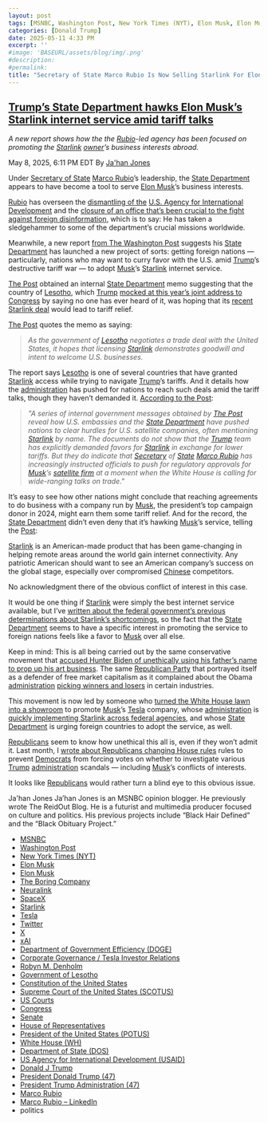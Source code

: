 ```yaml
---
layout: post
tags: [MSNBC, Washington Post, New York Times (NYT), Elon Musk, Elon Musk, The Boring Company, Neuralink, SpaceX, Starlink, Tesla, Twitter, X, xAI, Department of Government Efficiency (DOGE), Corporate Governance / Tesla Investor Relations, Robyn M. Denholm, Government of Lesotho, Constitution of the United States, Supreme Court of the United States (SCOTUS), US Courts, Congress, Senate, House of Representatives, President of the United States (POTUS), White House (WH), Department of State (DOS), US Agency for International Development (USAID), Donald J Trump, President Donald Trump (47), President Trump Administration (47), Marco Rubio, Marco Rubio – LinkedIn, politics]
categories: [Donald Trump]
date: 2025-05-11 4:33 PM
excerpt: ''
#image: 'BASEURL/assets/blog/img/.png'
#description:
#permalink:
title: "Secretary of State Marco Rubio Is Now Selling Starlink For Elon Musk"
---
```



## [Trump’s State Department hawks Elon Musk’s Starlink internet service amid tariff talks](https://www.msnbc.com/top-stories/latest/elon-musk-starlink-state-department-marco-rubio-tariffs-rcna205678)

*A new report shows how the the [Rubio](https://www.state.gov/biographies/marco-rubio/)-led agency has been focused on promoting the [Starlink](https://www.starlink.com/) [owner](https://ir.tesla.com/corporate/elon-musk)’s business interests abroad.*

May 8, 2025, 6:11 PM EDT
By [Ja'han Jones](https://www.msnbc.com/author/jahan-jones-ncpn371241)

Under [Secretary of State](https://www.state.gov/) [Marco Rubio](https://www.msnbc.com/top-stories/latest/trump-michael-waltz-out-consolidate-power-rcna204474)’s leadership, the [State Department](https://www.state.gov/) appears to have become a tool to serve [Elon Musk](https://www.msnbc.com/opinion/msnbc-opinion/elon-musk-doge-lawsuit-omb-trump-rcna203829)’s business interests.

[Rubio](https://www.state.gov/biographies/marco-rubio/) has overseen the [dismantling of the](https://www.npr.org/sections/goats-and-soda/2025/03/10/g-s1-52964/rubio-announces-that-83-of-usaid-contracts-will-be-canceled) [U.S. Agency for International Development](https://apstylebook.com/ap_stylebook/u-s-agency-for-international-development?sconvid=40621) and the [closure of an office that’s been crucial to the fight against foreign disinformation](https://www.nytimes.com/2025/04/16/us/politics/trump-rubio-state-department-foreign-disinformation.html), which is to say: He has taken a sledgehammer to some of the department’s crucial missions worldwide.

Meanwhile, a new report [from The Washington Post](https://www.washingtonpost.com/business/2025/05/07/elon-musk-starlink-trump-tariffs/) suggests his [State Department](https://www.state.gov/) has launched a new project of sorts: getting foreign nations — particularly, nations who may want to curry favor with the U.S. amid [Trump](https://www.donaldjtrump.com/)’s destructive tariff war — to adopt [Musk](https://ir.tesla.com/corporate/elon-musk)’s [Starlink](https://www.starlink.com/) internet service.

[The Post](https://www.washingtonpost.com/) obtained an internal [State Department](https://www.state.gov/) memo suggesting that the country of [Lesotho](https://www.gov.ls/), which [Trump](https://www.donaldjtrump.com/) [mocked at this year’s joint address to Congress](https://www.npr.org/2025/03/05/nx-s1-5318757/lesotho-africa-trump) by saying no one has ever heard of it, was hoping that its [recent Starlink deal](https://lca.org.ls/public-announcement-licensing-of-the-first-satellite-internet-service-in-lesotho/) would lead to tariff relief.

[The Post](https://www.washingtonpost.com/) quotes the memo as saying:

> *As the government of [Lesotho](https://www.gov.ls/) negotiates a trade deal with the United States, it hopes that licensing [Starlink](https://www.starlink.com/) demonstrates goodwill and intent to welcome U.S. businesses.*

The report says [Lesotho](https://www.gov.ls/) is one of several countries that have granted [Starlink](https://www.starlink.com/) access while trying to navigate [Trump](https://www.donaldjtrump.com/)’s tariffs. And it details how the [administration](https://www.whitehouse.gov/administration/) has pushed for nations to reach such deals amid the tariff talks, though they haven’t demanded it. [According to the Post](https://www.washingtonpost.com/business/2025/05/07/elon-musk-starlink-trump-tariffs/):

> *"A series of internal government messages obtained by [The Post](https://www.washingtonpost.com/) reveal how U.S. embassies and the [State Department](https://www.state.gov/) have pushed nations to clear hurdles for U.S. satellite companies, often mentioning [Starlink](https://www.starlink.com/) by name. The documents do not show that the [Trump](https://www.donaldjtrump.com/) team has explicitly demanded favors for [Starlink](https://www.starlink.com/) in exchange for lower tariffs. But they do indicate that [Secretary](https://www.state.gov/biographies/marco-rubio/) of [State](https://www.state.gov/) [Marco Rubio](https://www.state.gov/biographies/marco-rubio/) has increasingly instructed officials to push for regulatory approvals for [Musk](https://ir.tesla.com/corporate/elon-musk)’s [satellite firm](https://www.starlink.com/) at a moment when the White House is calling for wide-ranging talks on trade."*

It’s easy to see how other nations might conclude that reaching agreements to do business with a company run by [Musk](https://ir.tesla.com/corporate/elon-musk), the president’s top campaign donor in 2024, might earn them some tariff relief. And for the record, the [State Department](https://www.state.gov/) didn’t even deny that it’s hawking [Musk](https://ir.tesla.com/corporate/elon-musk)’s service, telling the [Post](https://www.washingtonpost.com/):

[Starlink](https://www.starlink.com/) is an American-made product that has been game-changing in helping remote areas around the world gain internet connectivity. Any patriotic American should want to see an American company’s success on the global stage, especially over compromised [Chinese](https://www.gov.cn/) competitors.

No acknowledgment there of the obvious conflict of interest in this case.

It would be one thing if [Starlink](https://www.starlink.com/) were simply the best internet service available, but I’ve [written about the federal government’s previous determinations about Starlink’s shortcomings](https://www.msnbc.com/the-reidout/reidout-blog/elon-musk-starlink-house-investigation-hurricane-helene-rcna174593), so the fact that the [State Department](https://www.state.gov/) seems to have a specific interest in promoting the service to foreign nations feels like a favor to [Musk](https://ir.tesla.com/corporate/elon-musk) over all else.

Keep in mind: This is all being carried out by the same conservative movement that [accused Hunter Biden of unethically using his father’s name to prop up his art business](https://news.artnet.com/art-world-archives/republican-congressman-hunter-biden-art-sales-1993323). The same [Republican Party](https://www.gop.com/) that portrayed itself as a defender of free market capitalism as it complained about the Obama [administration](https://www.whitehouse.gov/administration/) [picking winners and losers](https://www.nbcnews.com/news/world/gop-struggles-push-back-against-obama-climate-agenda-flna6c10464765) in certain industries.

This movement is now led by someone who [turned the White House lawn into a showroom](https://www.msnbc.com/rachel-maddow-show/maddowblog/trump-turns-white-house-lawn-car-lot-megadonor-musk-rcna196000) to promote [Musk](https://ir.tesla.com/corporate/elon-musk)’s [Tesla](https://www.tesla.com/) company, whose [administration](https://www.whitehouse.gov/administration/) is [quickly implementing Starlink across federal agencies](https://www.nbcnews.com/tech/elon-musk/elon-musk-starlink-growing-footprint-federal-government-rcna195400), and whose [State Department](https://www.state.gov/) is urging foreign countries to adopt the service, as well.

[Republicans](https://www.gop.com/) seem to know how unethical this all is, even if they won’t admit it. Last month, I [wrote about Republicans changing House rules](https://www.msnbc.com/top-stories/latest/house-republicans-rule-block-resolutions-of-inquiry-rcna203905) rules to prevent [Democrats](https://www.democrats.org/) from forcing votes on whether to investigate various [Trump](https://www.donaldjtrump.com/) [administration](https://www.whitehouse.gov/administration/) scandals — including [Musk](https://ir.tesla.com/corporate/elon-musk)’s conflicts of interests.

It looks like [Republicans](https://www.gop.com/) would rather turn a blind eye to this obvious issue.

Ja'han Jones
Ja’han Jones is an MSNBC opinion blogger. He previously wrote The ReidOut Blog. He is a futurist and multimedia producer focused on culture and politics. His previous projects include “Black Hair Defined” and the “Black Obituary Project.”

- [MSNBC](https://www.msnbc.com/)
- [Washington Post](https://www.washingtonpost.com/)
- [New York Times (NYT)](https://www.nytimes.com/)
- [Elon Musk](https://ir.tesla.com/corporate/elon-musk)
- [Elon Musk](https://x.com/elonmusk/)
- [The Boring Company](https://www.boringcompany.com/)
- [Neuralink](https://neuralink.com/)
- [SpaceX](https://www.spacex.com/)
- [Starlink](https://www.starlink.com/)
- [Tesla](https://www.tesla.com/)
- [Twitter](https://twitter.com/)
- [ X ](https://x.com/)
- [xAI](https://x.ai/) 
- [Department of Government Efficiency (DOGE)](https://www.doge.gov/)
- [Corporate Governance / Tesla Investor Relations](https://ir.tesla.com/corporate)
- [Robyn M.  Denholm](https://ir.tesla.com/corporate/robyn-m-denholm)
- [Government of Lesotho](https://www.gov.ls/)
- [Constitution of the United States](https://constitution.congress.gov/)
- [Supreme Court of the United States (SCOTUS)](https://www.supremecourt.gov/)
- [US Courts](https://www.uscourts.gov/)
- [Congress](https;//www.congress.gov/)
- [Senate](https://www.senate.gov/)
- [House of Representatives](https://www.house.gov/)
- [President of the United States (POTUS)](https://www.whitehouse.gov/)
- [White House (WH)](https://www.whitehouse.gov/)
- [Department of State (DOS)](https://www.state.gov/)
- [US Agency for International Development (USAID)](https://www.usaid.gov/)
- [Donald J Trump](https://www.donaldjtrump.com/)
- [President Donald Trump (47)](https://www.whitehouse.gov/administration/donald-j-trump/)
- [President Trump Administration (47)](https://www.whitehouse.gov/administration/)
- [Marco Rubio](https://www.state.gov/biographies/marco-rubio/)
- [Marco Rubio – LinkedIn](https://www.linkedin.com/in/marcorubio16/)
- politics 
